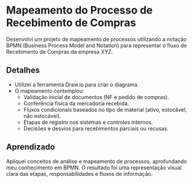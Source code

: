 # Mapeamento do Processo de Recebimento de Compras

Desenvolvi um projeto de mapeamento de processos utilizando a notação BPMN (Business Process Model and Notation) para representar o fluxo de Recebimento de Compras da empresa XYZ.

## Detalhes
- Utilizei a ferramenta Draw.io para criar o diagrama.
- O mapeamento contemplou:
  - Validação inicial de documentos (NF e pedido de compras).
  - Conferência física da mercadoria recebida.
  - Fluxos condicionais baseados no tipo de material (ativo, estocável, não estocável).
  - Etapas de registro nos sistemas e controles internos.
  - Decisões e desvios para recebimentos parciais ou recusas.

## Aprendizado
Apliquei conceitos de análise e mapeamento de processos, aprofundando meu conhecimento em BPMN. O resultado foi uma representação visual clara das etapas, responsabilidades e fluxos de informação.
